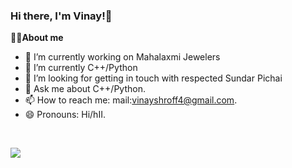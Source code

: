 ### Hi there, I'm Vinay!👋

<strong>👨‍💻About me</strong>   

- 🔭 I’m currently working on Mahalaxmi Jewelers 
- 🌱 I’m currently C++/Python
- 🤔 I’m looking for getting in touch with respected Sundar Pichai
- 💬 Ask me about C++/Python.
- 📫 How to reach me: mail:vinayshroff4@gmail.com.
- 😄 Pronouns: Hi/hII.
<br>

<img src="https://github-readme-stats.vercel.app/api?username=vinayshroff&theme=algolia&show_icons=true"></img>
